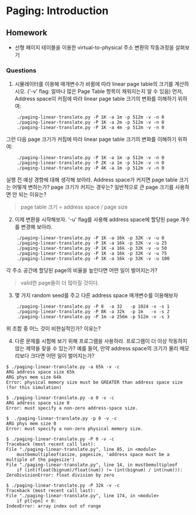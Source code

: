 # Paging: Introduction

## Homework

- 선형 페이지 테이블을 이용한 virtual-to-physical 주소 변환의 작동과정을 살펴보기

### Questions

1. 시뮬레이터를 이용해 매개변수가 바뀜에 따라 linear page table의 크기를 계산하시오. ('-v' flag: 얼마나 많은 
Page Table 항목이 채워지는지 알 수 있음)
먼저, Address space이 커짐에 따라 linear page table 크기의 변화를 이해하기 위하여: 

```
    ./paging-linear-translate.py -P 1K -a 1m -p 512m -v -n 0
    ./paging-linear-translate.py -P 1K -a 2m -p 512m -v -n 0
    ./paging-linear-translate.py -P 1K -a 4m -p 512m -v -n 0
```
그런 다음 page 크기가 커짐에 따라 linear page table 크기의 변화를 이해하기 위하여:

```
    ./paging-linear-translate.py -P 1K -a 1m -p 512m -v -n 0
    ./paging-linear-translate.py -P 2K -a 1m -p 512m -v -n 0
    ./paging-linear-translate.py -P 4K -a 1m -p 512m -v -n 0
```
실행 전 예상 경향에 대해 생각해 보아라. Address space가 커지면 page table 크기는 어떻게 변하는가? page 크기가 커지는 경우는? 일반적으로 큰 page 크기를 사용하면 안 되는 이유는?

>   page table 크기 = address space / page size

2. 이제 변환을 시작해보자. '-u' flag를 사용해 address space에 할당된 page 개수를 변경해 보아라.

```
    ./paging-linear-translate.py -P 1K -a 16k -p 32K -v -u 0
    ./paging-linear-translate.py -P 1K -a 16k -p 32K -v -u 25
    ./paging-linear-translate.py -P 1K -a 16k -p 32K -v -u 50
    ./paging-linear-translate.py -P 1K -a 16k -p 32K -v -u 75
    ./paging-linear-translate.py -P 1K -a 16k -p 32K -v -u 100

```

각 주소 공간에 할당된 page의 비율을 높인다면 어떤 일이 벌어지는가?
>   valid한 page들이 더 많아질 것이다.

3. 몇 가지 random seed를 주고 다른 address space 매개변수를 이용해보자

```
    ./paging-linear-translate.py -P 8  -a 32   -p 1024 -v -s 1
    ./paging-linear-translate.py -P 8K -a 32k  -p 1m   -v -s 2
    ./paging-linear-translate.py -P 1m -a 256m -p 512m -v -s 3

```
위 조합 중 어느 것이 비현실적인가? 이유는?
>   

4. 다른 문제를 시험해 보기 위해 프로그램을 사용하라. 프로그램이 더 이상 작동하지 않는 제약을 찾을 수 있는가? 예를 들어, 만약 address space의 크기가 물리 메모리보다 크다면 어떤 일이 벌어지는가?

```
$ ./paging-linear-translate.py -a 65k -v -c
ARG address space size 65k
ARG phys mem size 64k
Error: physical memory size must be GREATER than address space size (for this simulation)

$ ./paging-linear-translate.py -a 0 -v -c
ARG address space size 0
Error: must specify a non-zero address-space size.

$  ./paging-linear-translate.py -p 0 -v -c
ARG phys mem size 0
Error: must specify a non-zero physical memory size.

$ ./paging-linear-translate.py -P 0 -v -c
Traceback (most recent call last):
File "./paging-linear-translate.py", line 85, in <module>
    mustbemultipleof(asize, pagesize, 'address space must be a multiple of the pagesize')
File "./paging-linear-translate.py", line 14, in mustbemultipleof
    if (int(float(bignum)/float(num)) != (int(bignum) / int(num))):
ZeroDivisionError: float division by zero

$ ./paging-linear-translate.py -P 32k -v -c
Traceback (most recent call last):
File "./paging-linear-translate.py", line 174, in <module>
    if pt[vpn] < 0:
IndexError: array index out of range
```
